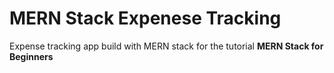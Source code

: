 # MERN Stack Expenese Tracking

Expense tracking app build with MERN stack for the tutorial **MERN Stack for Beginners**

